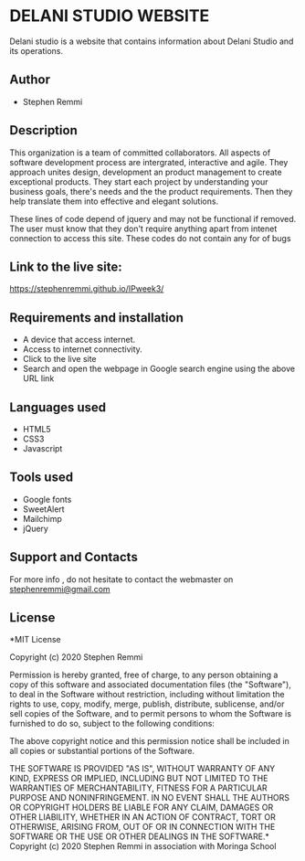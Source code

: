 # DELANI STUDIO WEBSITE
Delani studio is a website that contains information about Delani Studio and its operations.

## Author
- Stephen Remmi

## Description
This organization is a team of committed collaborators. All aspects of software development process are intergrated, interactive and agile.
They approach unites design, development an product management to create exceptional products.
They start each project by understanding your business goals, there's needs and the the product requirements.
Then they help translate them into effective and elegant solutions.

These lines of code depend of jquery and may not be functional if removed. The user must know that they don't require anything apart from intenet connection to access this site.
These codes do not contain any for of bugs

## Link to the live site:
https://stephenremmi.github.io/IPweek3/

## Requirements and installation
- A device that access internet.
- Access to internet connectivity.
- Click to the live site
- Search and open the webpage in Google search engine using the above URL link

## Languages used
- HTML5
- CSS3
- Javascript

## Tools used
- Google fonts
- SweetAlert
- Mailchimp
- jQuery

## Support and Contacts
For more info , do not hesitate to contact the webmaster on stephenremmi@gmail.com

## License

*MIT License

Copyright (c) 2020 Stephen Remmi

Permission is hereby granted, free of charge, to any person obtaining a copy of this software and associated documentation files (the "Software"), to deal in the Software without restriction, including without limitation the rights to use, copy, modify, merge, publish, distribute, sublicense, and/or sell copies of the Software, and to permit persons to whom the Software is furnished to do so, subject to the following conditions:

The above copyright notice and this permission notice shall be included in all copies or substantial portions of the Software.

THE SOFTWARE IS PROVIDED "AS IS", WITHOUT WARRANTY OF ANY KIND, EXPRESS OR IMPLIED, INCLUDING BUT NOT LIMITED TO THE WARRANTIES OF MERCHANTABILITY, FITNESS FOR A PARTICULAR PURPOSE AND NONINFRINGEMENT. IN NO EVENT SHALL THE AUTHORS OR COPYRIGHT HOLDERS BE LIABLE FOR ANY CLAIM, DAMAGES OR OTHER LIABILITY, WHETHER IN AN ACTION OF CONTRACT, TORT OR OTHERWISE, ARISING FROM, OUT OF OR IN CONNECTION WITH THE SOFTWARE OR THE USE OR OTHER DEALINGS IN THE SOFTWARE.* Copyright (c) 2020 Stephen Remmi in association with Moringa School
